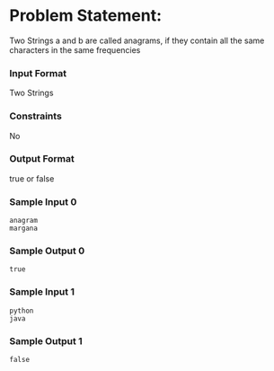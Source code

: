 # Problem Statement:

Two Strings a and b are called anagrams, if they contain all the same characters in the same frequencies

### Input Format

Two Strings

### Constraints

No

### Output Format

true or false

### Sample Input 0
```
anagram
margana
```
### Sample Output 0
```
true
```
### Sample Input 1
```
python
java
```
### Sample Output 1
```
false
```
